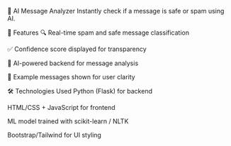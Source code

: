 📩 AI Message Analyzer
Instantly check if a message is safe or spam using AI.


🚀 Features
🔍 Real-time spam and safe message classification

✅ Confidence score displayed for transparency

🧠 AI-powered backend for message analysis

🧪 Example messages shown for user clarity

🛠️ Technologies Used
Python (Flask) for backend

HTML/CSS + JavaScript for frontend

ML model trained with scikit-learn / NLTK

Bootstrap/Tailwind for UI styling

